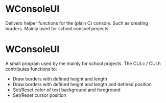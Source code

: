 # WConsoleUI
Delivers helper functions for the (plain C) console. Such as creating borders. Mainly used for school consoel projects.

# WConsoleUI
A small program used by me mainly for school projects.
The CUI.c / CUI.h contributes functions to:
  - Draw borders with defined height and length
  - Draw borders with defined height and length and defined position
  - Set/Reset color of text background and foreground
  - Set/Reset cursor position
